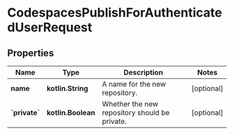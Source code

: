 
# CodespacesPublishForAuthenticatedUserRequest

## Properties
Name | Type | Description | Notes
------------ | ------------- | ------------- | -------------
**name** | **kotlin.String** | A name for the new repository. |  [optional]
**&#x60;private&#x60;** | **kotlin.Boolean** | Whether the new repository should be private. |  [optional]



